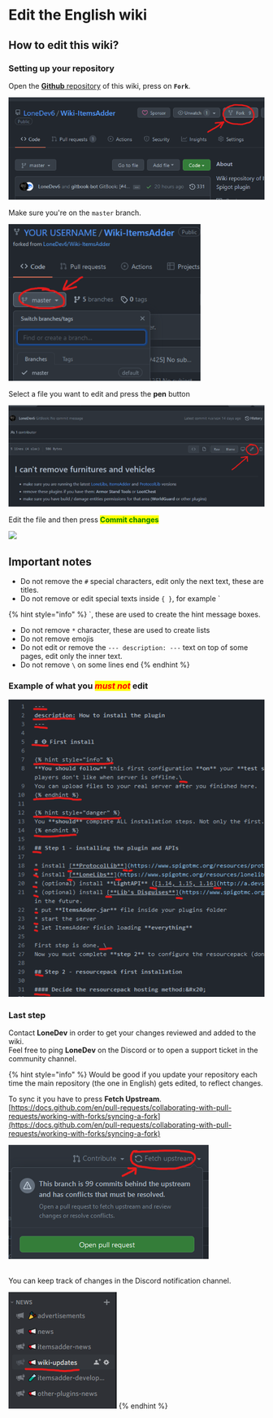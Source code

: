 # Edit the English wiki

## How to edit this wiki?

### Setting up your repository

Open the [**Github** repository](https://github.com/LoneDev6/Wiki-ItemsAdder) of this wiki, press on **`Fork`**.

![](<../../.gitbook/assets/image (99) (1).png>)

Make sure you're on the `master` branch.

![](../../.gitbook/assets/Froking-wiki-1.png)

Select a file you want to edit and press the **pen** button

![](../../.gitbook/assets/Froking-wiki-2.png)

Edit the file and then press <mark style="color:green;">**Commit changes**</mark>

![](\(/.gitbook/assets/Froking-wiki-3.png)

## Important notes

* Do not remove the `#` special characters, edit only the next text, these are titles.
* Do not remove or edit special texts inside `{ }`, for example \`

{% hint style="info" %}
\`, these are used to create the hint message boxes.

* Do not remove `*` character, these are used to create lists
* Do not remove emojis
* Do not edit or remove the `--- description: ---` text on top of some pages, edit only the inner text.
* Do not remove `\` on some lines end
{% endhint %}

### Example of what you _<mark style="color:red;">must not</mark>_ edit

![](../../.gitbook/assets/translate-this-wiki-4.png)

### Last step

Contact **LoneDev** in order to get your changes reviewed and added to the wiki.\
Feel free to ping **LoneDev** on the Discord or to open a support ticket in the community channel.

{% hint style="info" %}
Would be good if you update your repository each time the main repository (the one in English) gets edited, to reflect changes.

To sync it you have to press **Fetch Upstream**.\
[https://docs.github.com/en/pull-requests/collaborating-with-pull-requests/working-with-forks/syncing-a-fork](https://docs.github.com/en/pull-requests/collaborating-with-pull-requests/working-with-forks/syncing-a-fork)

<img src="../../.gitbook/assets/Froking-wiki-5.png" alt="" data-size="original">

\
You can keep track of changes in the Discord notification channel.

<img src="../../.gitbook/assets/Froking-wiki-6.png" alt="" data-size="original">
{% endhint %}
